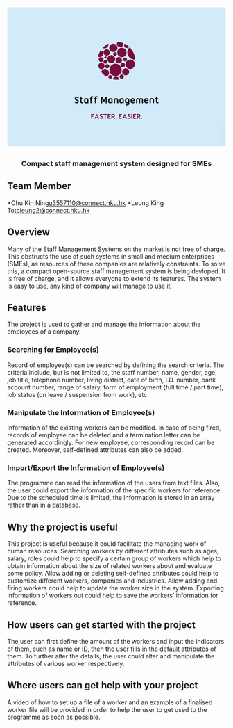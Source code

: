 <h1 align="center">
	<img
		width="650"
		alt="Staff Management System"
		src="https://github.com/u3557110/HR-system/blob/master/LOGO.PNG">
</h1>

<h3 align="center">
	 Compact staff management system designed for SMEs
</h3>

## Team Member
*Chu Kin Ning<u3557110@connect.hku.hk>
*Leung King To<toleung2@connect.hku.hk>

## Overview
Many of the Staff Management Systems on the market is not free of charge. This obstructs the use of such systems in small and medium enterprises (SMEs), as resources of these companies are relatively constraints. To solve this, a compact open-source staff management system is being devloped. It is free of charge, and it allows everyone to extend its features. The system is easy to use, any kind of company will manage to use it. 

## Features
The project is used to gather and manage the information about the employees of a company. 

### Searching for Employee(s)
Record of employee(s) can be searched by defining the search criteria. The criteria include, but is not limited to, the staff number, name, gender, age, job title, telephone number, living district, date of birth, I.D. number, bank account number, range of salary, form of employment (full time / part time), job status (on leave / suspension from work), etc. 

### Manipulate the Information of Employee(s)
Information of the existing workers can be modified. In case of being fired, records of employee can be deleted and a termination letter can be generated accordingly. For new employee, corresponding record can be created. Moreover, self-defined attributes can also be added. 

### Import/Export the Information of Employee(s)
The programme can read the information of the users from text files. Also, the user could export the information of the specific workers for reference.
Due to the scheduled time is limited, the information is stored in an array rather than in a database.

## Why the project is useful
This project is useful because it could facilitate the managing work of human resources. Searching workers by different attributes such as ages, salary, roles could help to specify a certain group of workers which help to obtain information about the size of related workers about and evaluate some policy. Allow adding or deleting self-defined attributes could help to customize different workers, companies and industries. Allow adding and firing workers could help to update the worker size in the system. Exporting information of workers out could help to save the workers’ information for reference.

## How users can get started with the project
The user can first define the amount of the workers and input the indicators of them, such as name or ID, then the user fills in the default attributes of them. To further alter the details, the user could alter and manipulate the attributes of various worker respectively.

## Where users can get help with your project
A video of how to set up a file of a worker and an example of a finalised worker file will be provided in order to help the user to get used to the programme as soon as possible.
